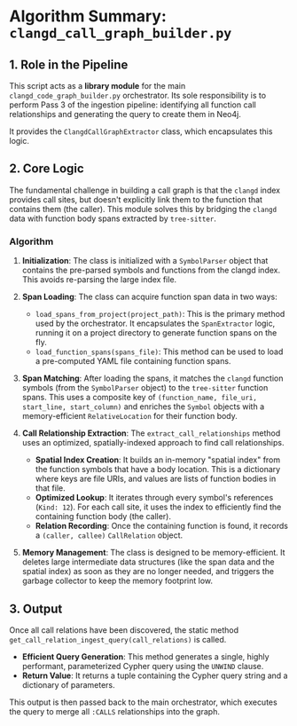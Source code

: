 # Algorithm Summary: `clangd_call_graph_builder.py`

## 1. Role in the Pipeline

This script acts as a **library module** for the main `clangd_code_graph_builder.py` orchestrator. Its sole responsibility is to perform Pass 3 of the ingestion pipeline: identifying all function call relationships and generating the query to create them in Neo4j.

It provides the `ClangdCallGraphExtractor` class, which encapsulates this logic.

## 2. Core Logic

The fundamental challenge in building a call graph is that the `clangd` index provides call sites, but doesn't explicitly link them to the function that contains them (the caller). This module solves this by bridging the `clangd` data with function body spans extracted by `tree-sitter`.

### Algorithm

1.  **Initialization**: The class is initialized with a `SymbolParser` object that contains the pre-parsed symbols and functions from the clangd index. This avoids re-parsing the large index file.

2.  **Span Loading**: The class can acquire function span data in two ways:
    *   `load_spans_from_project(project_path)`: This is the primary method used by the orchestrator. It encapsulates the `SpanExtractor` logic, running it on a project directory to generate function spans on the fly.
    *   `load_function_spans(spans_file)`: This method can be used to load a pre-computed YAML file containing function spans.

3.  **Span Matching**: After loading the spans, it matches the `clangd` function symbols (from the `SymbolParser` object) to the `tree-sitter` function spans. This uses a composite key of `(function_name, file_uri, start_line, start_column)` and enriches the `Symbol` objects with a memory-efficient `RelativeLocation` for their function body.

4.  **Call Relationship Extraction**: The `extract_call_relationships` method uses an optimized, spatially-indexed approach to find call relationships.
    *   **Spatial Index Creation**: It builds an in-memory "spatial index" from the function symbols that have a body location. This is a dictionary where keys are file URIs, and values are lists of function bodies in that file.
    *   **Optimized Lookup**: It iterates through every symbol's references (`Kind: 12`). For each call site, it uses the index to efficiently find the containing function body (the caller).
    *   **Relation Recording**: Once the containing function is found, it records a `(caller, callee)` `CallRelation` object.

5.  **Memory Management**: The class is designed to be memory-efficient. It deletes large intermediate data structures (like the span data and the spatial index) as soon as they are no longer needed, and triggers the garbage collector to keep the memory footprint low.

## 3. Output

Once all call relations have been discovered, the static method `get_call_relation_ingest_query(call_relations)` is called.

-   **Efficient Query Generation**: This method generates a single, highly performant, parameterized Cypher query using the `UNWIND` clause.
-   **Return Value**: It returns a tuple containing the Cypher query string and a dictionary of parameters.

This output is then passed back to the main orchestrator, which executes the query to merge all `:CALLS` relationships into the graph.